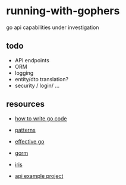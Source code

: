 # running-with-gophers
go api capabilities under investigation

## todo
- API endpoints
- ORM
- logging
- entity/dto translation?
- security / login/ ...

## resources
- [how to write go code](https://golang.org/doc/code.html)
- [patterns](https://github.com/tmrts/go-patterns)
- [effective go](https://golang.org/doc/effective_go.html)

- [gorm](https://gorm.io/docs/)
- [iris](https://github.com/kataras/iris)

- [api example project](https://github.com/snowlyg/IrisApiProject)